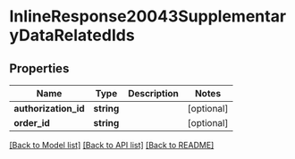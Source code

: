 # InlineResponse20043SupplementaryDataRelatedIds

## Properties
Name | Type | Description | Notes
------------ | ------------- | ------------- | -------------
**authorization_id** | **string** |  | [optional] 
**order_id** | **string** |  | [optional] 

[[Back to Model list]](../README.md#documentation-for-models) [[Back to API list]](../README.md#documentation-for-api-endpoints) [[Back to README]](../README.md)


